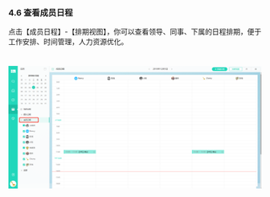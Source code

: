 ### 4.6 查看成员日程

点击【成员日程】-【排期视图】，你可以查看领导、同事、下属的日程排期，便于工作安排、时间管理，人力资源优化。

# ![](/assets/4.6查看成员日程.png)